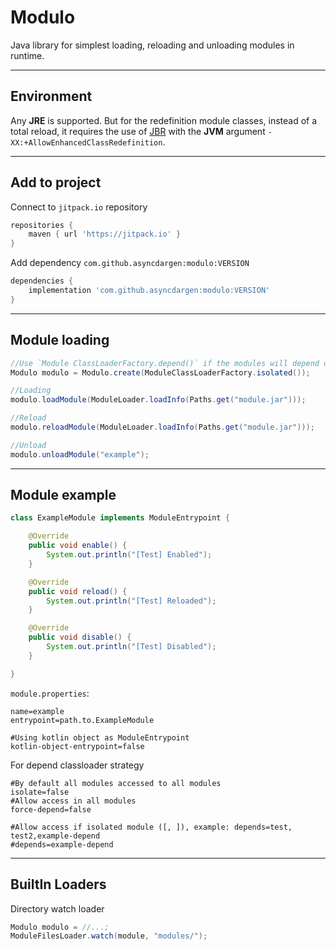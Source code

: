 # Modulo
Java library for simplest loading, reloading and unloading modules in runtime.
___
## Environment
Any **JRE** is supported. But for the redefinition module classes, instead of a total reload, it requires the use of [JBR](https://github.com/JetBrains/JetBrainsRuntime) with the **JVM** argument `-XX:+AllowEnhancedClassRedefinition`.
___
## Add to project
Connect to `jitpack.io` repository
```groovy
repositories {
    maven { url 'https://jitpack.io' }
}
```

Add dependency `com.github.asyncdargen:modulo:VERSION`
```groovy
dependencies {
    implementation 'com.github.asyncdargen:modulo:VERSION'
}
```
___

## Module loading
```java
//Use `Module ClassLoaderFactory.depend()` if the modules will depend on each other
Modulo modulo = Modulo.create(ModuleClassLoaderFactory.isolated()); 

//Loading
modulo.loadModule(ModuleLoader.loadInfo(Paths.get("module.jar")));

//Reload
modulo.reloadModule(ModuleLoader.loadInfo(Paths.get("module.jar")));

//Unload
modulo.unloadModule("example");
```
___

## Module example
```java
class ExampleModule implements ModuleEntrypoint {

    @Override
    public void enable() {
        System.out.println("[Test] Enabled");
    }

    @Override
    public void reload() {
        System.out.println("[Test] Reloaded");
    }

    @Override
    public void disable() {
        System.out.println("[Test] Disabled");
    }

}
```
`module.properties`:
```properties
name=example
entrypoint=path.to.ExampleModule

#Using kotlin object as ModuleEntrypoint
kotlin-object-entrypoint=false
```
For depend classloader strategy
```properties
#By default all modules accessed to all modules
isolate=false
#Allow access in all modules
force-depend=false

#Allow access if isolated module ([, ]), example: depends=test, test2,example-depend
#depends=example-depend 
```
___

## BuiltIn Loaders
Directory watch loader
```java
Modulo modulo = //...;
ModuleFilesLoader.watch(module, "modules/");
```